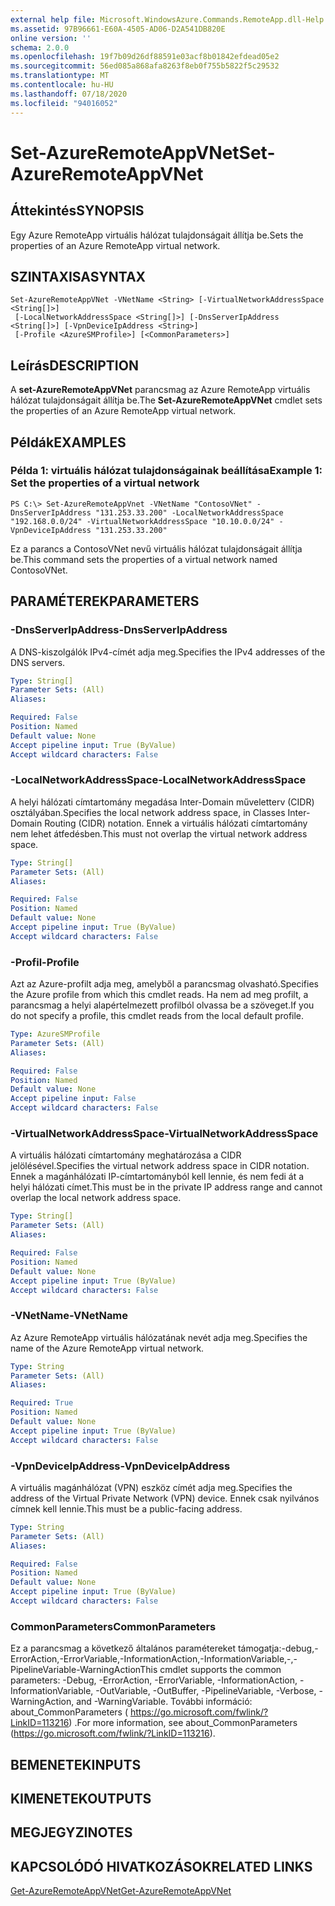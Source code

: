 ```yaml
---
external help file: Microsoft.WindowsAzure.Commands.RemoteApp.dll-Help.xml
ms.assetid: 97B96661-E60A-4505-AD06-D2A541DB820E
online version: ''
schema: 2.0.0
ms.openlocfilehash: 19f7b09d26df88591e03acf8b01842efdead05e2
ms.sourcegitcommit: 56ed085a868afa8263f8eb0f755b5822f5c29532
ms.translationtype: MT
ms.contentlocale: hu-HU
ms.lasthandoff: 07/18/2020
ms.locfileid: "94016052"
---
```

# <span data-ttu-id="54fa6-101">Set-AzureRemoteAppVNet</span><span class="sxs-lookup"><span data-stu-id="54fa6-101">Set-AzureRemoteAppVNet</span></span>

## <span data-ttu-id="54fa6-102">Áttekintés</span><span class="sxs-lookup"><span data-stu-id="54fa6-102">SYNOPSIS</span></span>
<span data-ttu-id="54fa6-103">Egy Azure RemoteApp virtuális hálózat tulajdonságait állítja be.</span><span class="sxs-lookup"><span data-stu-id="54fa6-103">Sets the properties of an Azure RemoteApp virtual network.</span></span>

## <span data-ttu-id="54fa6-104">SZINTAXISA</span><span class="sxs-lookup"><span data-stu-id="54fa6-104">SYNTAX</span></span>

```
Set-AzureRemoteAppVNet -VNetName <String> [-VirtualNetworkAddressSpace <String[]>]
 [-LocalNetworkAddressSpace <String[]>] [-DnsServerIpAddress <String[]>] [-VpnDeviceIpAddress <String>]
 [-Profile <AzureSMProfile>] [<CommonParameters>]
```

## <span data-ttu-id="54fa6-105">Leírás</span><span class="sxs-lookup"><span data-stu-id="54fa6-105">DESCRIPTION</span></span>
<span data-ttu-id="54fa6-106">A **set-AzureRemoteAppVNet** parancsmag az Azure RemoteApp virtuális hálózat tulajdonságait állítja be.</span><span class="sxs-lookup"><span data-stu-id="54fa6-106">The **Set-AzureRemoteAppVNet** cmdlet sets the properties of an Azure RemoteApp virtual network.</span></span>

## <span data-ttu-id="54fa6-107">Példák</span><span class="sxs-lookup"><span data-stu-id="54fa6-107">EXAMPLES</span></span>

### <span data-ttu-id="54fa6-108">Példa 1: virtuális hálózat tulajdonságainak beállítása</span><span class="sxs-lookup"><span data-stu-id="54fa6-108">Example 1: Set the properties of a virtual network</span></span>
```
PS C:\> Set-AzureRemoteAppVnet -VNetName "ContosoVNet" -DnsServerIpAddress "131.253.33.200" -LocalNetworkAddressSpace "192.168.0.0/24" -VirtualNetworkAddressSpace "10.10.0.0/24" -VpnDeviceIpAddress "131.253.33.200"
```

<span data-ttu-id="54fa6-109">Ez a parancs a ContosoVNet nevű virtuális hálózat tulajdonságait állítja be.</span><span class="sxs-lookup"><span data-stu-id="54fa6-109">This command sets the properties of a virtual network named ContosoVNet.</span></span>

## <span data-ttu-id="54fa6-110">PARAMÉTEREK</span><span class="sxs-lookup"><span data-stu-id="54fa6-110">PARAMETERS</span></span>

### <span data-ttu-id="54fa6-111">-DnsServerIpAddress</span><span class="sxs-lookup"><span data-stu-id="54fa6-111">-DnsServerIpAddress</span></span>
<span data-ttu-id="54fa6-112">A DNS-kiszolgálók IPv4-címét adja meg.</span><span class="sxs-lookup"><span data-stu-id="54fa6-112">Specifies the IPv4 addresses of the DNS servers.</span></span>

```yaml
Type: String[]
Parameter Sets: (All)
Aliases: 

Required: False
Position: Named
Default value: None
Accept pipeline input: True (ByValue)
Accept wildcard characters: False
```

### <span data-ttu-id="54fa6-113">-LocalNetworkAddressSpace</span><span class="sxs-lookup"><span data-stu-id="54fa6-113">-LocalNetworkAddressSpace</span></span>
<span data-ttu-id="54fa6-114">A helyi hálózati címtartomány megadása Inter-Domain műveletterv (CIDR) osztályában.</span><span class="sxs-lookup"><span data-stu-id="54fa6-114">Specifies the local network address space, in Classes Inter-Domain Routing (CIDR) notation.</span></span>
<span data-ttu-id="54fa6-115">Ennek a virtuális hálózati címtartomány nem lehet átfedésben.</span><span class="sxs-lookup"><span data-stu-id="54fa6-115">This must not overlap the virtual network address space.</span></span>

```yaml
Type: String[]
Parameter Sets: (All)
Aliases: 

Required: False
Position: Named
Default value: None
Accept pipeline input: True (ByValue)
Accept wildcard characters: False
```

### <span data-ttu-id="54fa6-116">-Profil</span><span class="sxs-lookup"><span data-stu-id="54fa6-116">-Profile</span></span>
<span data-ttu-id="54fa6-117">Azt az Azure-profilt adja meg, amelyből a parancsmag olvasható.</span><span class="sxs-lookup"><span data-stu-id="54fa6-117">Specifies the Azure profile from which this cmdlet reads.</span></span>
<span data-ttu-id="54fa6-118">Ha nem ad meg profilt, a parancsmag a helyi alapértelmezett profilból olvassa be a szöveget.</span><span class="sxs-lookup"><span data-stu-id="54fa6-118">If you do not specify a profile, this cmdlet reads from the local default profile.</span></span>

```yaml
Type: AzureSMProfile
Parameter Sets: (All)
Aliases: 

Required: False
Position: Named
Default value: None
Accept pipeline input: False
Accept wildcard characters: False
```

### <span data-ttu-id="54fa6-119">-VirtualNetworkAddressSpace</span><span class="sxs-lookup"><span data-stu-id="54fa6-119">-VirtualNetworkAddressSpace</span></span>
<span data-ttu-id="54fa6-120">A virtuális hálózati címtartomány meghatározása a CIDR jelölésével.</span><span class="sxs-lookup"><span data-stu-id="54fa6-120">Specifies the virtual network address space in CIDR notation.</span></span>
<span data-ttu-id="54fa6-121">Ennek a magánhálózati IP-címtartományból kell lennie, és nem fedi át a helyi hálózati címet.</span><span class="sxs-lookup"><span data-stu-id="54fa6-121">This must be in the private IP address range and cannot overlap the local network address space.</span></span>

```yaml
Type: String[]
Parameter Sets: (All)
Aliases: 

Required: False
Position: Named
Default value: None
Accept pipeline input: True (ByValue)
Accept wildcard characters: False
```

### <span data-ttu-id="54fa6-122">-VNetName</span><span class="sxs-lookup"><span data-stu-id="54fa6-122">-VNetName</span></span>
<span data-ttu-id="54fa6-123">Az Azure RemoteApp virtuális hálózatának nevét adja meg.</span><span class="sxs-lookup"><span data-stu-id="54fa6-123">Specifies the name of the Azure RemoteApp virtual network.</span></span>

```yaml
Type: String
Parameter Sets: (All)
Aliases: 

Required: True
Position: Named
Default value: None
Accept pipeline input: True (ByValue)
Accept wildcard characters: False
```

### <span data-ttu-id="54fa6-124">-VpnDeviceIpAddress</span><span class="sxs-lookup"><span data-stu-id="54fa6-124">-VpnDeviceIpAddress</span></span>
<span data-ttu-id="54fa6-125">A virtuális magánhálózat (VPN) eszköz címét adja meg.</span><span class="sxs-lookup"><span data-stu-id="54fa6-125">Specifies the address of the Virtual Private Network (VPN) device.</span></span>
<span data-ttu-id="54fa6-126">Ennek csak nyilvános címnek kell lennie.</span><span class="sxs-lookup"><span data-stu-id="54fa6-126">This must be a public-facing address.</span></span>

```yaml
Type: String
Parameter Sets: (All)
Aliases: 

Required: False
Position: Named
Default value: None
Accept pipeline input: True (ByValue)
Accept wildcard characters: False
```

### <span data-ttu-id="54fa6-127">CommonParameters</span><span class="sxs-lookup"><span data-stu-id="54fa6-127">CommonParameters</span></span>
<span data-ttu-id="54fa6-128">Ez a parancsmag a következő általános paramétereket támogatja:-debug,-ErrorAction,-ErrorVariable,-InformationAction,-InformationVariable,-,-PipelineVariable-WarningAction</span><span class="sxs-lookup"><span data-stu-id="54fa6-128">This cmdlet supports the common parameters: -Debug, -ErrorAction, -ErrorVariable, -InformationAction, -InformationVariable, -OutVariable, -OutBuffer, -PipelineVariable, -Verbose, -WarningAction, and -WarningVariable.</span></span> <span data-ttu-id="54fa6-129">További információ: about_CommonParameters ( https://go.microsoft.com/fwlink/?LinkID=113216) .</span><span class="sxs-lookup"><span data-stu-id="54fa6-129">For more information, see about_CommonParameters (https://go.microsoft.com/fwlink/?LinkID=113216).</span></span>

## <span data-ttu-id="54fa6-130">BEMENETEK</span><span class="sxs-lookup"><span data-stu-id="54fa6-130">INPUTS</span></span>

## <span data-ttu-id="54fa6-131">KIMENETEK</span><span class="sxs-lookup"><span data-stu-id="54fa6-131">OUTPUTS</span></span>

## <span data-ttu-id="54fa6-132">MEGJEGYZI</span><span class="sxs-lookup"><span data-stu-id="54fa6-132">NOTES</span></span>

## <span data-ttu-id="54fa6-133">KAPCSOLÓDÓ HIVATKOZÁSOK</span><span class="sxs-lookup"><span data-stu-id="54fa6-133">RELATED LINKS</span></span>

[<span data-ttu-id="54fa6-134">Get-AzureRemoteAppVNet</span><span class="sxs-lookup"><span data-stu-id="54fa6-134">Get-AzureRemoteAppVNet</span></span>](./Get-AzureRemoteAppVNet.md)



